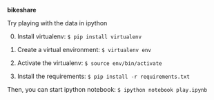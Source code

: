 **bikeshare**

Try playing with the data in ipython

0. Install virtualenv:
    `$ pip install virtualenv`

1. Create a virtual environment:
    `$ virtualenv env`

2. Activate the virtualenv:
    `$ source env/bin/activate`

3. Install the requirements:
    `$ pip install -r requirements.txt`

Then, you can start ipython notebook:
    `$ ipython notebook play.ipynb`


